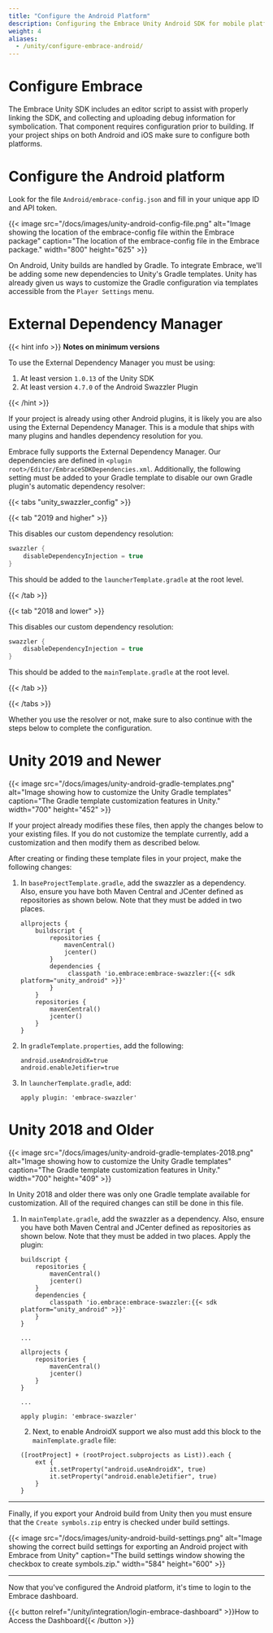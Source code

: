 ```yaml
---
title: "Configure the Android Platform"
description: Configuring the Embrace Unity Android SDK for mobile platforms
weight: 4
aliases:
  - /unity/configure-embrace-android/
---
```


# Configure Embrace

The Embrace Unity SDK includes an editor script to assist with properly linking the SDK, and collecting and uploading debug information for symbolication. That component requires configuration prior to building. If your project ships on both Android and iOS make sure to configure both platforms.

# Configure the Android platform

Look for the file `Android/embrace-config.json` and fill in your unique app ID and API token.

{{< image src="/docs/images/unity-android-config-file.png" alt="Image showing the location of the embrace-config file within the Embrace package" caption="The location of the embrace-config file in the Embrace package." width="800" height="625" >}}

On Android, Unity builds are handled by Gradle. To integrate Embrace, we'll be adding some new dependencies to Unity's Gradle templates. Unity has already given us ways to customize the Gradle configuration via templates accessible from the `Player Settings` menu.

# External Dependency Manager

{{< hint info >}}
**Notes on minimum versions**

To use the External Dependency Manager you must be using:
1. At least version `1.0.13` of the Unity SDK
1. At least version `4.7.0` of the Android Swazzler Plugin

{{< /hint >}}

If your project is already using other Android plugins, it is likely you are also using the External Dependency Manager. This is a module that ships with many plugins and handles dependency resolution for you.  

Embrace fully supports the External Dependency Manager. Our dependencies are defined in `<plugin root>/Editor/EmbraceSDKDependencies.xml`.  Additionally, the following setting must be added to your Gradle template to disable our own Gradle plugin's automatic dependency resolver:

{{< tabs "unity_swazzler_config" >}}

{{< tab "2019 and higher" >}}

This disables our custom dependency resolution:

```gradle
swazzler {
    disableDependencyInjection = true
}
```

This should be added to the `launcherTemplate.gradle` at the root level.

{{< /tab >}}

{{< tab "2018 and lower" >}}

This disables our custom dependency resolution:

```gradle
swazzler {
    disableDependencyInjection = true
}
```

This should be added to the `mainTemplate.gradle` at the root level.

{{< /tab >}}

{{< /tabs >}}

Whether you use the resolver or not, make sure to also continue with the steps below to complete the configuration.

# Unity 2019 and Newer

{{< image src="/docs/images/unity-android-gradle-templates.png" alt="Image showing how to customize the Unity Gradle templates" caption="The Gradle template customization features in Unity." width="700" height="452" >}}

If your project already modifies these files, then apply the changes below to your existing files. If you do not customize the template currently, add a customization and then modify them as described below.

After creating or finding these template files in your project, make the following changes:

1. In `baseProjectTemplate.gradle`, add the swazzler as a dependency. Also, ensure you have both Maven Central and JCenter defined as repositories as shown below. Note that they must be added in two places.
    ```
    allprojects {
        buildscript {
            repositories {
                mavenCentral()
                jcenter()
            }
            dependencies {
                 classpath 'io.embrace:embrace-swazzler:{{< sdk platform="unity_android" >}}'
            }
        }
        repositories {
            mavenCentral()
            jcenter()
        }
    }
    ```
2. In `gradleTemplate.properties`, add the following:
     ```
     android.useAndroidX=true
     android.enableJetifier=true
     ```
3. In `launcherTemplate.gradle`, add:
     ```
     apply plugin: 'embrace-swazzler'
     ```

# Unity 2018 and Older

{{< image src="/docs/images/unity-android-gradle-templates-2018.png" alt="Image showing how to customize the Unity Gradle templates" caption="The Gradle template customization features in Unity." width="700" height="409" >}}

In Unity 2018 and older there was only one Gradle template available for customization.  All of the required changes can still be done in this file.

1. In `mainTemplate.gradle`, add the swazzler as a dependency. Also, ensure you have both Maven Central and JCenter defined as repositories as shown below. Note that they must be added in two places. Apply the plugin:
   ```
   buildscript {
       repositories {
           mavenCentral()
           jcenter()
       }
       dependencies {
           classpath 'io.embrace:embrace-swazzler:{{< sdk platform="unity_android" >}}'
       }
   }
   
   ...
   
   allprojects {
       repositories {
           mavenCentral()
           jcenter()
       }
   }
   
   ...
   
   apply plugin: 'embrace-swazzler'
   ```
   
   2. Next, to enable AndroidX support we also must add this block to the `mainTemplate.gradle` file:
   
   ```
   ([rootProject] + (rootProject.subprojects as List)).each {
       ext {
           it.setProperty("android.useAndroidX", true)
           it.setProperty("android.enableJetifier", true)
       }
   }
   ```

---

Finally, if you export your Android build from Unity then you must ensure that the `Create symbols.zip` entry is checked under build settings.


{{< image src="/docs/images/unity-android-build-settings.png" alt="Image showing the correct build settings for exporting an Android project with Embrace from Unity" caption="The build settings window showing the checkbox to create symbols.zip." width="584" height="600" >}}

--- 

Now that you've configured the Android platform, it's time to login to the
Embrace dashboard.

{{< button relref="/unity/integration/login-embrace-dashboard" >}}How to Access the Dashboard{{< /button >}}
